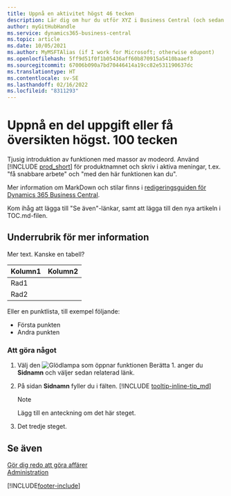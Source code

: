 ```yaml
---
title: Uppnå en aktivitet högst 46 tecken
description: Lär dig om hur du utför XYZ i Business Central (och sedan många bra sökord i en naturligt klingande mening. Maxlängd är 160 tecken, vilket är det här långt).
author: myGitHubHandle
ms.service: dynamics365-business-central
ms.topic: article
ms.date: 10/05/2021
ms.author: MyMSFTAlias (if I work for Microsoft; otherwise edupont)
ms.openlocfilehash: 5ff9d51f0f1b05436aff60b870915a5410baaef3
ms.sourcegitcommit: 67006b090a7bd70446414a19cc82e531190637dc
ms.translationtype: HT
ms.contentlocale: sv-SE
ms.lasthandoff: 02/16/2022
ms.locfileid: "8311293"
---
```

# <a name="achieve-some-task-or-get-the-overview-in-max-100-characters"></a>Uppnå en del uppgift eller få översikten högst. 100 tecken

Tjusig introduktion av funktionen med massor av modeord. Använd [!INCLUDE [prod_short](includes/prod_short.md)] för produktnamnet och skriv i aktiva meningar, t.ex. "få snabbare arbete" och "med den här funktionen kan du".  

Mer information om MarkDown och stilar finns i [redigeringsguiden för Dynamics 365 Business Central](https://docs.microsoft.com/en-us/dynamics365/business-central/dev-itpro/help/writing-guide).  

Kom ihåg att lägga till "Se även"-länkar, samt att lägga till den nya artikeln i TOC.md-filen.  

## <a name="subheading-for-more-details"></a>Underrubrik för mer information

Mer text. Kanske en tabell?

|Kolumn1  |Kolumn2  |
|---------|---------|
|Rad1     |         |
|Rad2     |         |

Eller en punktlista, till exempel följande:

* Första punkten
* Andra punkten

### <a name="to-do-something"></a>Att göra något

1. Välj den ![Glödlampa som öppnar funktionen Berätta 1.](media/ui-search/search_small.png "Berätta för mig vad du vill göra") anger du **Sidnamn** och väljer sedan relaterad länk.
2. På sidan **Sidnamn** fyller du i fälten. [!INCLUDE [tooltip-inline-tip_md](includes/tooltip-inline-tip_md.md)]

    > [!NOTE]
    > Lägg till en anteckning om det här steget.
3. Det tredje steget.

## <a name="see-also"></a>Se även

[Gör dig redo att göra affärer](ui-get-ready-business.md)  
[Administration](admin-setup-and-administration.md)  

[!INCLUDE[footer-include](includes/footer-banner.md)]
